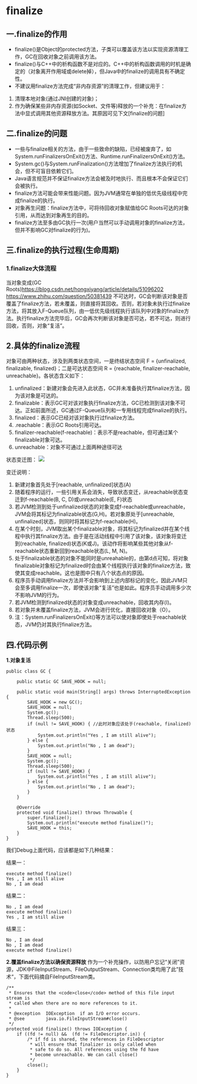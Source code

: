 # finalize
## 一.finalize的作用
- finalize()是Object的protected方法，子类可以覆盖该方法以实现资源清理工作，GC在回收对象之前调用该方法。
- finalize()与C++中的析构函数不是对应的。C++中的析构函数调用的时机是确定的（对象离开作用域或delete掉），但Java中的finalize的调用具有不确定性。
-  不建议用finalize方法完成“非内存资源”的清理工作，但建议用于：
1. 清理本地对象(通过JNI创建的对象)；
2. 作为确保某些非内存资源(如Socket、文件等)释放的一个补充：在finalize方法中显式调用其他资源释放方法。其原因可见下文[finalize的问题]
## 二.finalize的问题
-   一些与finalize相关的方法，由于一些致命的缺陷，已经被废弃了，如System.runFinalizersOnExit()方法、Runtime.runFinalizersOnExit()方法。
-    System.gc()与System.runFinalization()方法增加了finalize方法执行的机会，但不可盲目依赖它们。
-    Java语言规范并不保证finalize方法会被及时地执行、而且根本不会保证它们会被执行。
-  finalize方法可能会带来性能问题。因为JVM通常在单独的低优先级线程中完成finalize的执行。
-  对象再生问题：finalize方法中，可将待回收对象赋值给GC Roots可达的对象引用，从而达到对象再生的目的。
-    finalize方法至多由GC执行一次(用户当然可以手动调用对象的finalize方法，但并不影响GC对finalize的行为)。
##  三.finalize的执行过程(生命周期)
### 1.finalize大体流程
当对象变成(GC Roots)https://blog.csdn.net/hongxiyang/article/details/51096202 
https://www.zhihu.com/question/50381439
不可达时，GC会判断该对象是否覆盖了finalize方法，若未覆盖，则直接将其回收。否则，若对象未执行过finalize方法，将其放入F-Queue队列，由一低优先级线程执行该队列中对象的finalize方法。执行finalize方法完毕后，GC会再次判断该对象是否可达，若不可达，则进行回收，否则，对象“复活”。
## 2.具体的finalize流程
对象可由两种状态，涉及到两类状态空间，一是终结状态空间 F = {unfinalized, finalizable, finalized}；二是可达状态空间 R = {reachable, finalizer-reachable, unreachable}。各状态含义如下：
1. unfinalized：新建对象会先进入此状态，GC并未准备执行其finalize方法，因为该对象是可达的。
2. finalizable：表示GC可对该对象执行finalize方法，GC已检测到该对象不可达。正如前面所述，GC通过F-Queue队列和一专用线程完成finalize的执行。
3. finalized：表示GC已经对该对象执行过finalize方法。
4. .reachable：表示GC Roots引用可达。
5. finalizer-reachable(f-reachable)：表示不是reachable，但可通过某个finalizable对象可达。
6. unreachable：对象不可通过上面两种途径可达

状态变迁图：
![](https://i.imgur.com/2d9lqys.gif)

变迁说明：
1. 新建对象首先处于[reachable, unfinalized]状态(A)
2. 随着程序的运行，一些引用关系会消失，导致状态变迁，从reachable状态变迁到f-reachable(B, C, D)或unreachable(E, F)状态
3. 若JVM检测到处于unfinalized状态的对象变成f-reachable或unreachable，JVM会将其标记为finalizable状态(G,H)。若对象原处于[unreachable, unfinalized]状态，则同时将其标记为f-reachable(H)。
4. 在某个时刻，JVM取出某个finalizable对象，将其标记为finalized并在某个线程中执行其finalize方法。由于是在活动线程中引用了该对象，该对象将变迁到(reachable, finalized)状态(K或J)。该动作将影响某些其他对象从f-reachable状态重新回到reachable状态(L, M, N)。
5. 处于finalizable状态的对象不能同时是unreahable的，由第d点可知，将对象finalizable对象标记为finalized时会由某个线程执行该对象的finalize方法，致使其变成reachable。这也是图中只有八个状态点的原因。
6. 程序员手动调用finalize方法并不会影响到上述内部标记的变化，因此JVM只会至多调用finalize一次，即使该对象“复活”也是如此。程序员手动调用多少次不影响JVM的行为。
7. 若JVM检测到finalized状态的对象变成unreachable，回收其内存(I)。
8. 若对象并未覆盖finalize方法，JVM会进行优化，直接回收对象（O）。
9. 注：System.runFinalizersOnExit()等方法可以使对象即使处于reachable状态，JVM仍对其执行finalize方法。
## 四.代码示例
**1.对象复活**

```
public class GC {  
  
    public static GC SAVE_HOOK = null;  
  
    public static void main(String[] args) throws InterruptedException {  
        SAVE_HOOK = new GC();  
        SAVE_HOOK = null;  
        System.gc();  
        Thread.sleep(500);  
        if (null != SAVE_HOOK) { //此时对象应该处于(reachable, finalized)状态  
            System.out.println("Yes , I am still alive");  
        } else {  
            System.out.println("No , I am dead");  
        }  
        SAVE_HOOK = null;  
        System.gc();  
        Thread.sleep(500);  
        if (null != SAVE_HOOK) {  
            System.out.println("Yes , I am still alive");  
        } else {  
            System.out.println("No , I am dead");  
        }  
    }  
  
    @Override  
    protected void finalize() throws Throwable {  
        super.finalize();  
        System.out.println("execute method finalize()");  
        SAVE_HOOK = this;  
    }  
}  
```
 我们Debug上面代码，应该都是如下几种结果：
 
 结果一：
 
```
execute method finalize()
Yes , I am still alive
No , I am dead
```

结果二：

```
No , I am dead
execute method finalize()
Yes , I am still alive  
```

结果三：

```
No , I am dead
No , I am dead
execute method finalize()
```

**2.覆盖finalize方法以确保资源释放**
作为一个补充操作，以防用户忘记“关闭”资源，JDK中FileInputStream、FileOutputStream、Connection类均用了此”技术“，下面代码摘自FileInputStream类。

```
/**
 * Ensures that the <code>close</code> method of this file input stream is
 * called when there are no more references to it.
 *
 * @exception  IOException  if an I/O error occurs.
 * @see        java.io.FileInputStream#close()
 */
protected void finalize() throws IOException {
    if ((fd != null) &&  (fd != FileDescriptor.in)) {
        /* if fd is shared, the references in FileDescriptor
         * will ensure that finalizer is only called when
         * safe to do so. All references using the fd have
         * become unreachable. We can call close()
         */
        close();
    }
}
```




